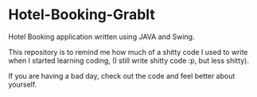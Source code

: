 # Hotel-Booking-GrabIt

Hotel Booking application written using JAVA and Swing.


This repository is to remind me how much of a shitty code I used to write when I started learning coding, (I still write shitty code :p, but less shitty). 

If you are having a bad day, check out the code and feel better about yourself. 


